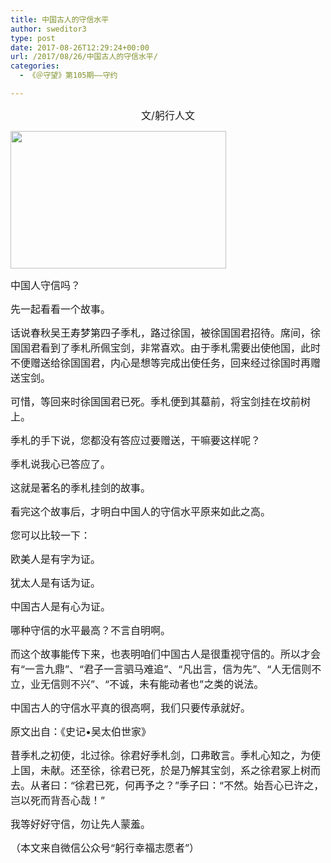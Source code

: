 ```yaml
---
title: 中国古人的守信水平
author: sweditor3
type: post
date: 2017-08-26T12:29:24+00:00
url: /2017/08/26/中国古人的守信水平/
categories:
  - 《＠守望》第105期——守约

---
```

<p style="text-align: center;">
  <span style="font-size: 12pt;">文/躬行人文</span>
</p>

<img class="aligncenter size-full wp-image-15838" src="http://t5.shwchurch.org/wp-content/uploads/2017/08/古人守信.jpg" alt="" width="345" height="220" />

<span style="font-size: 12pt;">中国人守信吗？</span>

<span style="font-size: 12pt;">先一起看看一个故事。</span>

<span style="font-size: 12pt;">话说春秋吴王寿梦第四子季札，路过徐国，被徐国国君招待。席间，徐国国君看到了季札所佩宝剑，非常喜欢。由于季札需要出使他国，此时不便赠送给徐国国君，内心是想等完成出使任务，回来经过徐国时再赠送宝剑。</span>

<span style="font-size: 12pt;">可惜，等回来时徐国国君已死。季札便到其墓前，将宝剑挂在坟前树上。</span>

<span style="font-size: 12pt;">季札的手下说，您都没有答应过要赠送，干嘛要这样呢？</span>

<span style="font-size: 12pt;">季札说我心已答应了。</span>

<span style="font-size: 12pt;">这就是著名的季札挂剑的故事。</span>

<span style="font-size: 12pt;">看完这个故事后，才明白中国人的守信水平原来如此之高。</span>

<span style="font-size: 12pt;">您可以比较一下：</span>

<span style="font-size: 12pt;">欧美人是有字为证。</span>

<span style="font-size: 12pt;">犹太人是有话为证。</span>

<span style="font-size: 12pt;">中国古人是有心为证。</span>

<span style="font-size: 12pt;">哪种守信的水平最高？不言自明啊。</span>

<span style="font-size: 12pt;">而这个故事能传下来，也表明咱们中国古人是很重视守信的。所以才会有“一言九鼎”、“君子一言驷马难追”、“凡出言，信为先”、“人无信则不立，业无信则不兴”、“不诚，未有能动者也”之类的说法。</span>

<span style="font-size: 12pt;">中国古人的守信水平真的很高啊，我们只要传承就好。</span>

<span style="font-size: 12pt;">原文出自：《史记•吴太伯世家》</span>

<span style="font-size: 12pt;">昔季札之初使，北过徐。徐君好季札剑，口弗敢言。季札心知之，为使上国，未献。还至徐，徐君已死，於是乃解其宝剑，系之徐君冢上树而去。从者曰：“徐君已死，何再予之？”季子曰：“不然。始吾心已许之，岂以死而背吾心哉！”</span>
  
<span style="font-size: 12pt;">我等好好守信，勿让先人蒙羞。</span>

<span style="font-size: 12pt;">（本文来自微信公众号“躬行幸福志愿者”）</span>

&nbsp;
